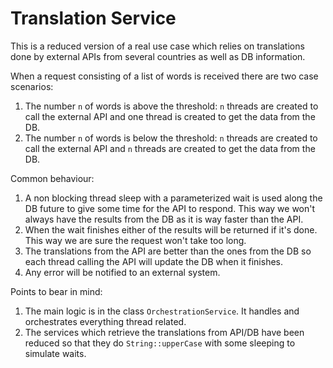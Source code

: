 # Translation Service

This is a reduced version of a real use case which relies on translations done by external APIs from several countries as well as DB information.

When a request consisting of a list of words is received there are two case scenarios:

1. The number `n` of words is above the threshold: `n` threads are created to call the external API and one thread is created to get the data from the DB.
2. The number `n` of words is below the threshold: `n` threads are created to call the external API and `n` threads are created to get the data from the DB.

Common behaviour:

1. A non blocking thread sleep with a parameterized wait is used along the DB future to give some time for the API to respond. This way we won't always have the results from the DB as it is way faster than the API.
2. When the wait finishes either of the results will be returned if it's done. This way we are sure the request won't take too long.
3. The translations from the API are better than the ones from the DB so each thread calling the API will update the DB when it finishes.
4. Any error will be notified to an external system.

Points to bear in mind:
1. The main logic is in the class `OrchestrationService`. It handles and orchestrates everything thread related.
2. The services which retrieve the translations from API/DB have been reduced so that they do `String::upperCase` with some sleeping to simulate waits.
